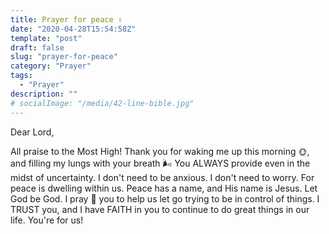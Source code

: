 ```yaml
---
title: Prayer for peace ✌️
date: "2020-04-28T15:54:58Z"
template: "post"
draft: false
slug: "prayer-for-peace"
category: "Prayer"
tags:
  - "Prayer"
description: ""
# socialImage: "/media/42-line-bible.jpg"
---
```


Dear Lord,

All praise to the Most High! Thank you for waking me up this morning 🌞, and filling my lungs with your breath 🌬️ You ALWAYS provide even in the midst of uncertainty. I don't need to be anxious. I don't need to worry. For peace is dwelling within us. Peace has a name, and His name is Jesus. Let God be God. I pray 🙏 you to help us let go trying to be in control of things. I TRUST you, and I have FAITH in you to continue to do great things in our life. You're for us!